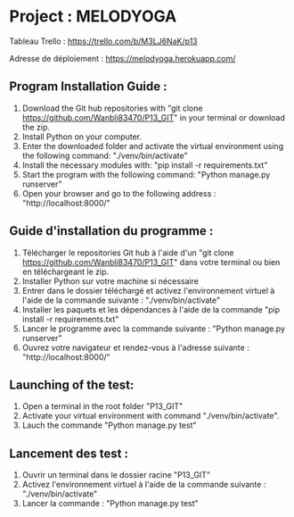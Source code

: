 Project : MELODYOGA
=================

Tableau Trello : https://trello.com/b/M3LJ6NaK/p13

Adresse de déploiement : https://melodyoga.herokuapp.com/

Program Installation Guide :
----------------------------

1. Download the Git hub repositories with "git clone https://github.com/Wanbli83470/P13_GIT" in your terminal or download the zip.
2. Install Python on your computer.
3. Enter the downloaded folder and activate the virtual environment using the following command: "./venv/bin/activate"
4. Install the necessary modules with: "pip install -r requirements.txt"
5. Start the program with the following command: "Python manage.py runserver"
6. Open your browser and go to the following address : 
"http://localhost:8000/"


Guide d'installation du programme :
----------------------------------

1. Télécharger le repositories Git hub à l'aide d'un "git clone https://github.com/Wanbli83470/P13_GIT" dans votre terminal ou bien en téléchargeant le zip.
2. Installer Python sur votre machine si nécessaire
3. Entrer dans le dossier téléchargé et activez l'environnement virtuel à l'aide de la commande suivante : "./venv/bin/activate"
4. Installer les paquets et les dépendances à l'aide de la commande "pip install -r requirements.txt"
5. Lancer le programme avec la commande suivante : "Python manage.py runserver"
6. Ouvrez votre navigateur et rendez-vous à l'adresse suivante : "http://localhost:8000/"


Launching of the test:
----------------------
1. Open a terminal in the root folder "P13_GIT"
2. Activate your virtual environment with command "./venv/bin/activate".
3. Lauch the commande "Python manage.py test"

Lancement des test :
--------------------
1. Ouvrir un terminal dans le dossier racine "P13_GIT"
2. Activez l'environnement virtuel à l'aide de la commande suivante : "./venv/bin/activate"
3. Lancer la commande : "Python manage.py test"
